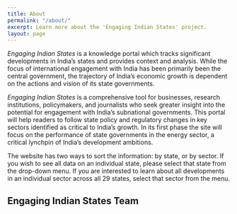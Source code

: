 ```yaml
---
title: About
permalink: "/about/"
excerpt: Learn more about the 'Engaging Indian States' project.
layout: page
---
```


*Engaging Indian States* is a knowledge portal which tracks significant developments in India’s states and provides context and analysis. While the focus of international engagement with India has been primarily been the central government, the trajectory of India’s economic growth is dependent on the actions and vision of its state governments.


*Engaging Indian States* is a comprehensive tool for businesses, research institutions, policymakers, and journalists who seek greater insight into the potential for engagement with India’s subnational governments. This portal will help readers to follow state policy and regulatory changes in key sectors identified as critical to India’s growth. In its first phase the site will focus on the performance of state governments in the energy sector, a critical lynchpin of India’s development ambitions.


The website has two ways to sort the information: by state, or by sector. If you wish to see all data on an individual state, please select that state from the drop-down menu. If you are interested to learn about all developments in an individual sector across all 29 states, select that sector from the menu.

<h2 class="sectionTitle">Engaging Indian States Team</h2>